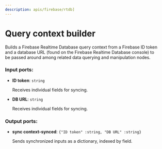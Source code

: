 ```yaml
---
description: apis/firebase/rtdb]
---
```


# Query context builder

Builds a Firebase Realtime Database query context from a Firebase ID token and a database URL (found on the Firebase Realtime Database console) to be passed around among related data querying and manipulation nodes.

### Input ports:

* __ID token__: `string`

    Receives individual fields for syncing.


* __DB URL__: `string`

    Receives individual fields for syncing.

### Output ports:

* __sync context-synced__: `{"ID token" :string, "DB URL" :string}`

    Sends synchronized inputs as a dictionary, indexed by field.

